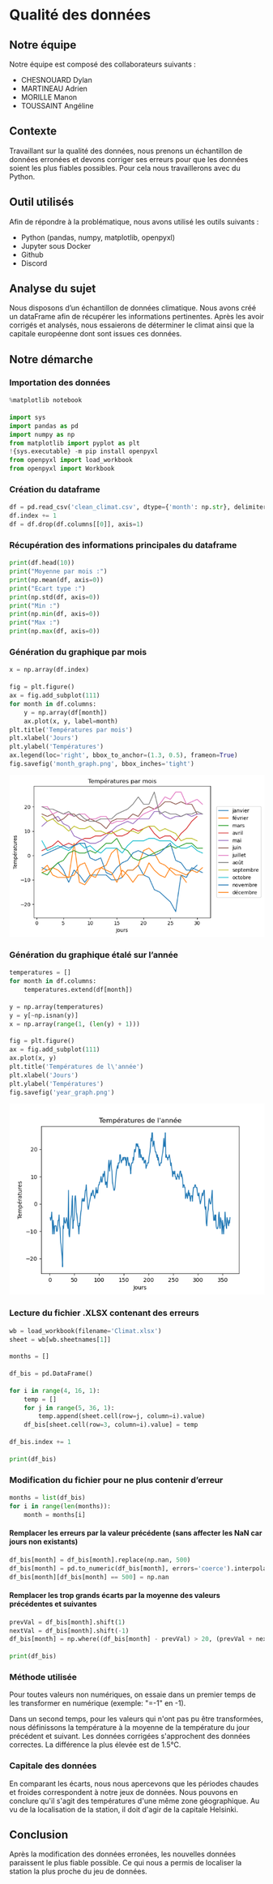 # Qualité des données
## Notre équipe
Notre équipe est composé des collaborateurs suivants :
- CHESNOUARD Dylan
- MARTINEAU Adrien
- MORILLE Manon
- TOUSSAINT Angéline

## Contexte
Travaillant sur la qualité des données, nous prenons un échantillon de données erronées et devons corriger ses erreurs pour que les données soient les plus fiables possibles. Pour cela nous travaillerons avec du Python. 

## Outil utilisés
Afin de répondre à la problématique, nous avons utilisé les outils suivants :
- Python (pandas, numpy, matplotlib, openpyxl)
- Jupyter sous Docker
- Github
- Discord

## Analyse du sujet
Nous disposons d’un échantillon de données climatique. Nous avons créé un dataFrame afin de récupérer les informations pertinentes. Après les avoir corrigés et analysés, nous essaierons de déterminer le climat ainsi que la capitale européenne dont sont issues ces données. 

## Notre démarche
### Importation des données
```python
%matplotlib notebook

import sys
import pandas as pd
import numpy as np
from matplotlib import pyplot as plt
!{sys.executable} -m pip install openpyxl
from openpyxl import load_workbook
from openpyxl import Workbook
```

### Création du dataframe
```python
df = pd.read_csv('clean_climat.csv', dtype={'month': np.str}, delimiter=';')
df.index += 1
df = df.drop(df.columns[[0]], axis=1)
```

### Récupération des informations principales du dataframe
```python
print(df.head(10))
print("Moyenne par mois :")
print(np.mean(df, axis=0))
print("Ecart type :")
print(np.std(df, axis=0))
print("Min :")
print(np.min(df, axis=0))
print("Max :")
print(np.max(df, axis=0))
```

### Génération du graphique par mois
```python
x = np.array(df.index)

fig = plt.figure()
ax = fig.add_subplot(111)
for month in df.columns:
    y = np.array(df[month])
    ax.plot(x, y, label=month)
plt.title('Températures par mois')
plt.xlabel('Jours')
plt.ylabel('Températures')
ax.legend(loc='right', bbox_to_anchor=(1.3, 0.5), frameon=True)
fig.savefig('month_graph.png', bbox_inches='tight')
```
![Month graph](https://github.com/WaZeR-Adrien/qualite-des-donnees/blob/main/month_graph.png)


### Génération du graphique étalé sur l’année
```python
temperatures = []
for month in df.columns:
    temperatures.extend(df[month])

y = np.array(temperatures)
y = y[~np.isnan(y)]
x = np.array(range(1, (len(y) + 1)))

fig = plt.figure()
ax = fig.add_subplot(111)
ax.plot(x, y)
plt.title('Températures de l\'année')
plt.xlabel('Jours')
plt.ylabel('Températures')
fig.savefig('year_graph.png')
```
![Year graph](https://github.com/WaZeR-Adrien/qualite-des-donnees/blob/main/year_graph.png)


### Lecture du fichier .XLSX contenant des erreurs
```python
wb = load_workbook(filename='Climat.xlsx')
sheet = wb[wb.sheetnames[1]]

months = []

df_bis = pd.DataFrame()

for i in range(4, 16, 1):
    temp = []
    for j in range(5, 36, 1):
        temp.append(sheet.cell(row=j, column=i).value)
    df_bis[sheet.cell(row=3, column=i).value] = temp

df_bis.index += 1

print(df_bis)
```

### Modification du fichier pour ne plus contenir d’erreur
```python
months = list(df_bis)
for i in range(len(months)):
    month = months[i]
```
    
#### Remplacer les erreurs par la valeur précédente (sans affecter les NaN car jours non existants)
```python
df_bis[month] = df_bis[month].replace(np.nan, 500)
df_bis[month] = pd.to_numeric(df_bis[month], errors='coerce').interpolate()
df_bis[month][df_bis[month] == 500] = np.nan
```
    
#### Remplacer les trop grands écarts par la moyenne des valeurs précédentes et suivantes
```python
prevVal = df_bis[month].shift(1)
nextVal = df_bis[month].shift(-1)
df_bis[month] = np.where((df_bis[month] - prevVal) > 20, (prevVal + nextVal) / 2, df_bis[month])

print(df_bis)
```

### Méthode utilisée
Pour toutes valeurs non numériques, on essaie dans un premier temps de les transformer en numérique (exemple: "=-1" en -1).

Dans un second temps, pour les valeurs qui n'ont pas pu être transformées, nous définissons la température à la moyenne de la température du jour précédent et suivant.
Les données corrigées s'approchent des données correctes. La différence la plus élevée est de 1.5°C.

### Capitale des données
En comparant les écarts, nous nous apercevons que les périodes chaudes et froides correspondent à notre jeux de données. Nous pouvons en conclure qu'il s'agit des températures d'une même zone géographique. Au vu de la localisation de la station, il doit d'agir de la capitale Helsinki.

## Conclusion
Après la modification des données erronées, les nouvelles données paraissent le plus fiable possible. Ce qui nous a permis de localiser la station la plus proche du jeu de données.
